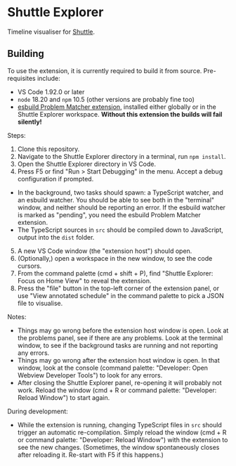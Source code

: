 # Shuttle Explorer

Timeline visualiser for [Shuttle](https://github.com/awslabs/shuttle).

## Building

To use the extension, it is currently required to build it from source. Pre-requisites include:

- VS Code 1.92.0 or later
- `node` 18.20 and `npm` 10.5 (other versions are probably fine too)
- [esbuild Problem Matcher extension](https://marketplace.visualstudio.com/items?itemName=connor4312.esbuild-problem-matchers), installed either globally or in the Shuttle Explorer workspace. **Without this extension the builds will fail silently!**

Steps:

1. Clone this repository.
2. Navigate to the Shuttle Explorer directory in a terminal, run `npm install`.
3. Open the Shuttle Explorer directory in VS Code.
4. Press F5 or find "Run > Start Debugging" in the menu. Accept a debug configuration if prompted.
  - In the background, two tasks should spawn: a TypeScript watcher, and an esbuild watcher. You should be able to see both in the "terminal" window, and neither should be reporting an error. If the esbuild watcher is marked as "pending", you need the esbuild Problem Matcher extension.
  - The TypeScript sources in `src` should be compiled down to JavaScript, output into the `dist` folder.
5. A new VS Code window (the "extension host") should open.
6. (Optionally,) open a workspace in the new window, to see the code cursors.
7. From the command palette (cmd + shift + P), find "Shuttle Explorer: Focus on Home View" to reveal the extension.
8. Press the "file" button in the top-left corner of the extension panel, or use "View annotated schedule" in the command palette to pick a JSON file to visualise.

Notes:

- Things may go wrong before the extension host window is open. Look at the problems panel, see if there are any problems. Look at the terminal window, to see if the background tasks are running and not reporting any errors.
- Things may go wrong after the extension host window is open. In that window, look at the console (command palette: "Developer: Open Webview Developer Tools") to look for any errors.
- After closing the Shuttle Explorer panel, re-opening it will probably not work. Reload the window (cmd + R or command palette: "Developer: Reload Window") to start again.

During development:

- While the extension is running, changing TypeScript files in `src` should trigger an automatic re-compilation. Simply reload the window (cmd + R or command palette: "Developer: Reload Window") with the extension to see the new changes. (Sometimes, the window spontaneously closes after reloading it. Re-start with F5 if this happens.)
